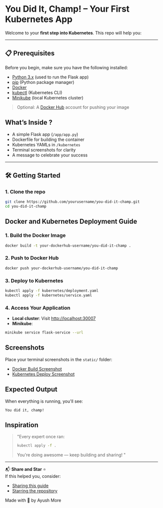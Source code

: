 #  You Did It, Champ! – Your First Kubernetes App

Welcome to your **first step into Kubernetes**. This repo will help you:

---

## 📋 Prerequisites

Before you begin, make sure you have the following installed:

- [Python 3.x](https://www.python.org/downloads/) (used to run the Flask app)
- [pip](https://pip.pypa.io/en/stable/installation/) (Python package manager)
- [Docker](https://docs.docker.com/get-docker/)
- [kubectl](https://kubernetes.io/docs/tasks/tools/) (Kubernetes CLI)
- [Minikube](https://minikube.sigs.k8s.io/docs/start/) (local Kubernetes cluster)

> Optional: A [Docker Hub](https://hub.docker.com/) account for pushing your image


##  What’s Inside ?

- A simple Flask app (`/app/app.py`)
-  Dockerfile for building the container
-  Kubernetes YAMLs in `/kubernetes`
-  Terminal screenshots for clarity
-  A message to celebrate your success

---

## 🛠️ Getting Started

### 1. Clone the repo

```bash
git clone https://github.com/yourusername/you-did-it-champ.git
cd you-did-it-champ
```

## Docker and Kubernetes Deployment Guide

### 1. Build the Docker Image
```bash
docker build -t your-dockerhub-username/you-did-it-champ .
```

### 2. Push to Docker Hub
```bash
docker push your-dockerhub-username/you-did-it-champ
```

### 3. Deploy to Kubernetes
```bash
kubectl apply -f kubernetes/deployment.yaml
kubectl apply -f kubernetes/service.yaml
```

### 4. Access Your Application
- **Local cluster**: Visit [http://localhost:30007](http://localhost:30007)
- **Minikube**:
```bash
minikube service flask-service --url
```

## Screenshots
Place your terminal screenshots in the `static/` folder:
- [Docker Build Screenshot](static/docker-build.png)
- [Kubernetes Deploy Screenshot](static/k8s-deploy.png)

## Expected Output
When everything is running, you'll see:
```
You did it, champ! 
```

## Inspiration
> "Every expert once ran:
> ```bash
> kubectl apply -f .
> ```
> You're doing awesome — keep building and sharing! "

---

📬 **Share and Star** ⭐  
If this helped you, consider:
- [Sharing this guide](#)
- [Starring the repository](https://github.com/your-repo)

Made with 💙 by Ayush More
